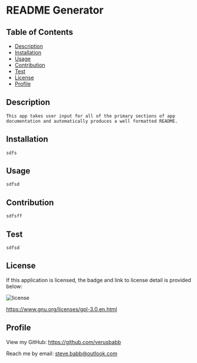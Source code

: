 # README Generator

## Table of Contents
- [Description](#Description)
- [Installation](#Installation)
- [Usage](#Usage)
- [Contribution](#Contribution)
- [Test](#Test)
- [License](#License)
- [Profile](#Profile)

## Description

    This app takes user input for all of the primary sections of app documentation and automatically produces a well formatted README.

## Installation

    sdfs

## Usage

    sdfsd

## Contribution

    sdfsff

## Test

    sdfsd

## License

If this application is licensed, the badge and link to license detail is provided below:

![license](https://img.shields.io/badge/License-GPL-3.0-blue)

https://www.gnu.org/licenses/gpl-3.0.en.html

## Profile

View my GitHub:
https://github.com/verusbabb

Reach me by email:
steve.babb@outlook.com
